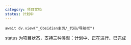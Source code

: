```yaml
---
category: 项目文档
status: 计划中
---
```

```dataviewjs
await dv.view("_Obsidian主页/_代码/导航栏")
```

status 为项目状态，支持三种类型：计划中、正在进行、已完成
